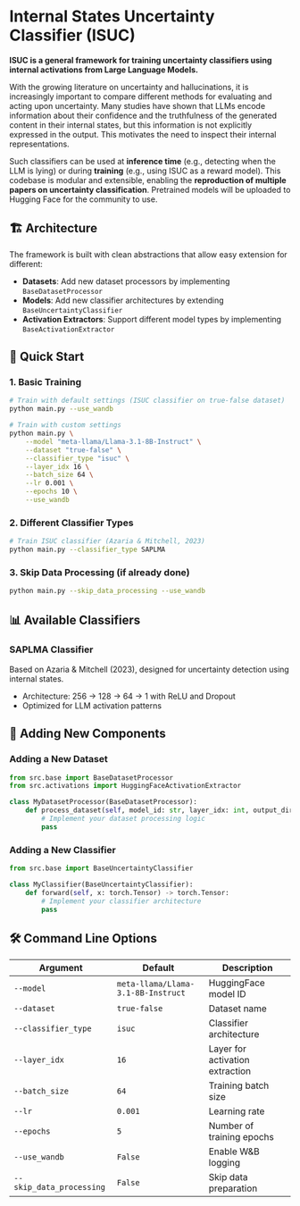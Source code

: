 # Internal States Uncertainty Classifier (ISUC)

**ISUC is a general framework for training uncertainty classifiers using internal activations from Large Language Models.**

With the growing literature on uncertainty and hallucinations, it is increasingly important to compare different methods for evaluating and acting upon uncertainty. Many studies have shown that LLMs encode information about their confidence and the truthfulness of the generated content in their internal states, but this information is not explicitly expressed in the output. This motivates the need to inspect their internal representations.

Such classifiers can be used at **inference time** (e.g., detecting when the LLM is lying) or during **training** (e.g., using ISUC as a reward model). This codebase is modular and extensible, enabling the **reproduction of multiple papers on uncertainty classification**. Pretrained models will be uploaded to Hugging Face for the community to use.

## 🏗️ Architecture

The framework is built with clean abstractions that allow easy extension for different:
- **Datasets**: Add new dataset processors by implementing `BaseDatasetProcessor`
- **Models**: Add new classifier architectures by extending `BaseUncertaintyClassifier`
- **Activation Extractors**: Support different model types by implementing `BaseActivationExtractor`


## 🚀 Quick Start

### 1. Basic Training
```bash
# Train with default settings (ISUC classifier on true-false dataset)
python main.py --use_wandb

# Train with custom settings
python main.py \
    --model "meta-llama/Llama-3.1-8B-Instruct" \
    --dataset "true-false" \
    --classifier_type "isuc" \
    --layer_idx 16 \
    --batch_size 64 \
    --lr 0.001 \
    --epochs 10 \
    --use_wandb
```

### 2. Different Classifier Types
```bash
# Train ISUC classifier (Azaria & Mitchell, 2023)
python main.py --classifier_type SAPLMA
```

### 3. Skip Data Processing (if already done)
```bash
python main.py --skip_data_processing --use_wandb
```

## 📊 Available Classifiers

### SAPLMA Classifier
Based on Azaria & Mitchell (2023), designed for uncertainty detection using internal states.
- Architecture: 256 → 128 → 64 → 1 with ReLU and Dropout
- Optimized for LLM activation patterns

## 🔧 Adding New Components

### Adding a New Dataset
```python
from src.base import BaseDatasetProcessor
from src.activations import HuggingFaceActivationExtractor

class MyDatasetProcessor(BaseDatasetProcessor):
    def process_dataset(self, model_id: str, layer_idx: int, output_dir: str) -> bool:
        # Implement your dataset processing logic
        pass
```

### Adding a New Classifier
```python
from src.base import BaseUncertaintyClassifier

class MyClassifier(BaseUncertaintyClassifier):
    def forward(self, x: torch.Tensor) -> torch.Tensor:
        # Implement your classifier architecture
        pass
```

## 🛠️ Command Line Options

| Argument | Default | Description |
|----------|---------|-------------|
| `--model` | `meta-llama/Llama-3.1-8B-Instruct` | HuggingFace model ID |
| `--dataset` | `true-false` | Dataset name |
| `--classifier_type` | `isuc` | Classifier architecture |
| `--layer_idx` | `16` | Layer for activation extraction |
| `--batch_size` | `64` | Training batch size |
| `--lr` | `0.001` | Learning rate |
| `--epochs` | `5` | Number of training epochs |
| `--use_wandb` | `False` | Enable W&B logging |
| `--skip_data_processing` | `False` | Skip data preparation |